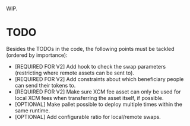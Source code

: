 WIP.

# TODO

Besides the TODOs in the code, the following points must be tackled (ordered by importance):
* [REQUIRED FOR V2] Add hook to check the swap parameters (restricting where remote assets can be sent to).
* [REQUIRED FOR V2] Add constraints about which beneficiary people can send their tokens to.
* [REQUIRED FOR V2] Make sure XCM fee asset can only be used for local XCM fees when transferring the asset itself, if possible.
* [OPTIONAL] Make pallet possible to deploy multiple times within the same runtime.
* [OPTIONAL] Add configurable ratio for local/remote swaps.
